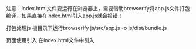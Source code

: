 注意：index.html文件要运行在浏览器上，需要借助browserify将app.js文件打包编译，如果直接在index.html引入app.js就会报错！

打包处理js
根目录下运行browserify js/src/app.js -o js/dist/bundle.js

页面使用引入
在index.html文件中引入
<script type="text/javascript" src="js/dist/bundle.js"></script>

